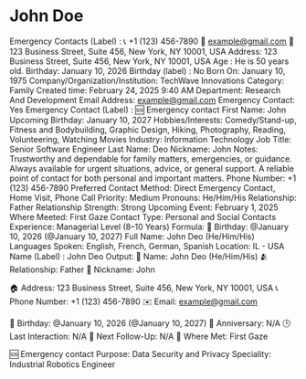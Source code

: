 # John Doe

Emergency Contacts (Label) : 📞 +1 (123) 456-7890
📧 example@gmail.com
📍 123 Business Street, Suite 456, New York, NY 10001, USA
Address: 123 Business Street, Suite 456, New York, NY 10001, USA
Age : He is 50 years old.
Birthday: January 10, 2026
Birthday (label) : No
Born On: January 10, 1975
Company/Organization/Institution: TechWave Innovations
Category: Family
Created time: February 24, 2025 9:40 AM
Department: Research And Development
Email Address: example@gmail.com
Emergency Contact: Yes
Emergency Contact (Label) : 🆘 Emergency contact
First Name: John
Upcoming Birthday: January 10, 2027
Hobbies/Interests: Comedy/Stand-up, Fitness and Bodybuilding, Graphic Design, Hiking, Photography, Reading, Volunteering, Watching Movies
Industry: Information Technology
Job Title: Senior Software Engineer
Last Name: Deo
Nickname: John
Notes: Trustworthy and dependable for family matters, emergencies, or guidance. Always available for urgent situations, advice, or general support. A reliable point of contact for both personal and important matters.
Phone Number: +1 (123) 456-7890
Preferred Contact Method: Direct Emergency Contact, Home Visit, Phone Call
Priority: Medium
Pronouns: He/Him/His
Relationship: Father
Relationship Strength: Strong
Upcoming Event: February 1, 2025
Where Meeted: First Gaze
Contact Type: Personal and Social Contacts
Experience: Managerial Level (8–10 Years)
Formula: 🎂 Birthday: @January 10, 2026 (@January 10, 2027)
Full Name: John Deo (He/Him/His)
Languages Spoken: English, French, German, Spanish
Location: IL - USA
Name (Label) : John Deo
Output: 👤 Name: John Deo (He/Him/His)
🫂 Relationship: Father
👤 Nickname: John

🏠 Address: 123 Business Street, Suite 456, New York, NY 10001, USA
📞 Phone Number: +1 (123) 456-7890
✉️ Email: example@gmail.com

🎂 Birthday: @January 10, 2026 (@January 10, 2027)
💍 Anniversary: N/A
🕒 Last Interaction: N/A
📅 Next Follow-Up: N/A
📍 Where Met: First Gaze

🆘 Emergency contact
Purpose: Data Security and Privacy
Speciality: Industrial Robotics Engineer